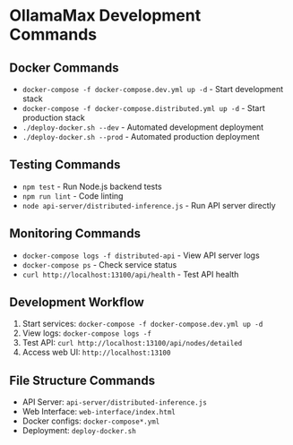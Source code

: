 # OllamaMax Development Commands

## Docker Commands
- `docker-compose -f docker-compose.dev.yml up -d` - Start development stack
- `docker-compose -f docker-compose.distributed.yml up -d` - Start production stack  
- `./deploy-docker.sh --dev` - Automated development deployment
- `./deploy-docker.sh --prod` - Automated production deployment

## Testing Commands
- `npm test` - Run Node.js backend tests
- `npm run lint` - Code linting
- `node api-server/distributed-inference.js` - Run API server directly

## Monitoring Commands
- `docker-compose logs -f distributed-api` - View API server logs
- `docker-compose ps` - Check service status
- `curl http://localhost:13100/api/health` - Test API health

## Development Workflow
1. Start services: `docker-compose -f docker-compose.dev.yml up -d`
2. View logs: `docker-compose logs -f`
3. Test API: `curl http://localhost:13100/api/nodes/detailed`
4. Access web UI: `http://localhost:13100`

## File Structure Commands
- API Server: `api-server/distributed-inference.js`
- Web Interface: `web-interface/index.html`
- Docker configs: `docker-compose*.yml`
- Deployment: `deploy-docker.sh`